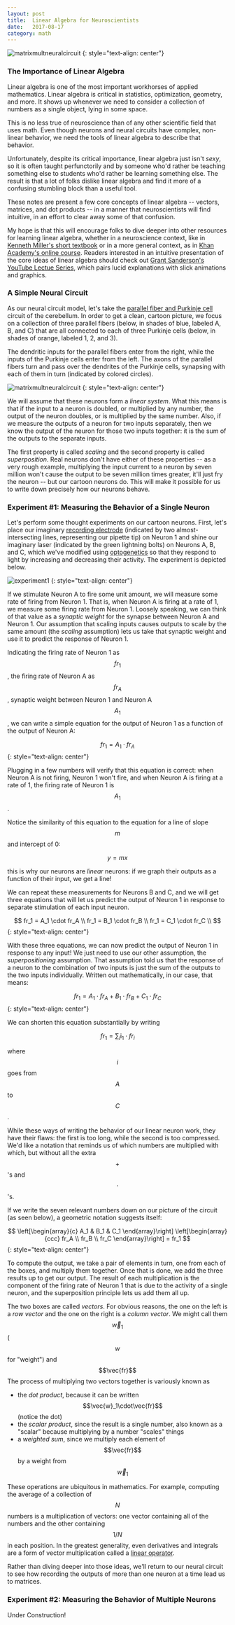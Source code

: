 ```yaml
---
layout: post
title:	Linear Algebra for Neuroscientists
date:	2017-08-17
category: math
---
```


![matrixmultneuralcircuit]
{: style="text-align: center"}

<!--exc-->
<script type="text/javascript" src="http://cdn.mathjax.org/mathjax/latest/MathJax.js?config=TeX-AMS-MML_HTMLorMML"></script>

### The Importance of Linear Algebra

Linear algebra
is one of the most important workhorses
of applied mathematics.
Linear algebra is critical in
statistics,
optimization,
geometry,
and more.
It shows up whenever
we need to consider a collection of numbers
as a single object, lying in some space.

This is no less true of neuroscience
than of any other scientific field that uses math.
Even though neurons and neural circuits
have complex, non-linear behavior,
we need the tools of linear algebra
to describe that behavior.

Unfortunately,
despite its critical importance,
linear algebra just isn't *sexy*,
so it is often taught perfunctorily and
by someone who'd rather be teaching something else
to students who'd rather be learning something else.
The result is that a lot of folks
dislike linear algebra
and find it more of a confusing stumbling block
than a useful tool.

These notes are present a few core concepts
of linear algebra
-- vectors,
matrices, and
dot products --
in a manner that neuroscientists will find intuitive,
in an effort to clear away some of that confusion.

My hope is that this will encourage
folks to dive deeper into other resources
for learning linear algebra,
whether in a neuroscience context, like in
[Kenneth Miller's short textbook](https://www.neurotheory.columbia.edu/Ken/math-notes/)
or in a more general context, as in
[Khan Academy's online course](https://www.khanacademy.org/math/linear-algebra).
Readers interested in an intuitive presentation of the core ideas of linear algebra
should check out
[Grant Sanderson's YouTube Lectue Series](https://www.youtube.com/playlist?list=PLZHQObOWTQDPD3MizzM2xVFitgF8hE_ab),
which pairs lucid explanations with slick animations and graphics.

### A Simple Neural Circuit

As our neural circuit model,
let's take the
[parallel fiber and Purkinje cell](http://charlesfrye.github.io/FoundationalNeuroscience/16/)
circuit of the cerebellum.
In order to get a clean, cartoon picture,
we focus on a collection of
three parallel fibers
(below, in shades of blue,
labeled A, B, and C)
that are all connected to each of
three Purkinje cells
(below, in shades of orange,
labeled 1, 2, and 3).

The dendritic inputs for the parallel fibers
enter from the right,
while the inputs of the Purkinje cells
enter from the left.
The axons of the parallel fibers turn
and pass over the dendrites of the Purkinje cells,
synapsing with each of them in turn
(indicated by colored circles).

![matrixmultneuralcircuit]
{: style="text-align: center"}

We will assume that these neurons form a
*linear system*.
What this means is that
if the input to a neuron is doubled,
or multiplied by any number,
the output of the neuron doubles,
or is multiplied by the same number.
Also,
if we measure the outputs of a neuron
for two inputs separately,
then we know the output of the neuron
for those two inputs together:
it is the sum of the outputs to the separate inputs.

The first property is called *scaling*
and the second property is called *superposition*.
Real neurons don't have either of these properties --
as a very rough example,
multiplying the input current to a neuron by seven million
won't cause the output to be seven million times greater,
it'll just fry the neuron --
but our cartoon neurons do.
This will make it possible for us to write down
precisely how our neurons behave.

### Experiment #1: Measuring the Behavior of a Single Neuron

Let's perform some thought experiments on our cartoon neurons.
First, let's place our imaginary
[recording electrode](http://charlesfrye.github.io/FoundationalNeuroscience/80/)
(indicated by two almost-intersecting lines, representing our pipette tip)
on Neuron 1 and shine our imaginary laser
(indicated by the green lightning bolts)
on Neurons A, B, and C,
which we've modified using
[optogenetics](https://en.wikipedia.org/wiki/Optogenetics)
so that they respond to light by increasing and decreasing their activity.
The experiment is depicted below.

![experiment1]
{: style="text-align: center"}

If we stimulate Neuron A to fire some unit amount,
we will measure some rate of firing from Neuron 1.
That is,
when Neuron A is firing at a rate of 1,
we measure some firing rate from Neuron 1.
Loosely speaking,
we can think of that value as a
*synaptic weight*
for the synapse between Neuron A and Neuron 1.
Our assumption that scaling inputs
causes outputs to scale by the same amount
(the *scaling* assumption)
lets us take that synaptic weight and use
it to predict the response of Neuron 1.

Indicating the firing rate of Neuron 1 as
$$fr_1$$, <!---_--->
the firing rate of Neuron A as
$$fr_A$$, <!---_--->
synaptic weight between
Neuron 1 and Neuron A
$$A_1$$, <!---_--->
we can write a simple equation
for the output of Neuron 1
as a function of the output of Neuron A:

$$
fr_1 = A_1 \cdot fr_A
$$ <!---_--->
{: style="text-align: center"}

Plugging in a few numbers will verify
that this equation is correct:
when Neuron A is not firing,
Neuron 1 won't fire,
and when Neuron A is firing at a rate of 1,
the firing rate of Neuron 1 is
$$A_1$$. <!---_--->

Notice the similarity of this equation
to the equation for a line of slope $$m$$
and intercept of 0:

$$
y = mx
$$

this is why our neurons are *linear* neurons:
if we graph their outputs as a function of their input,
we get a line!

We can repeat these measurements
for Neurons B and C,
and we will get three equations
that will let us predict
the output of Neuron 1
in response to separate
stimulation of each input neuron.

$$
fr_1 = A_1 \cdot fr_A \\
fr_1 = B_1 \cdot fr_B \\
fr_1 = C_1 \cdot fr_C \\
$$ <!---_--->
{: style="text-align: center"}

With these three equations,
we can now predict the output
of Neuron 1 in response to any input!
We just need to use our other assumption,
the *superpositioning* assumption.
That assumption told us
that the response of a neuron
to the combination of two inputs
is just the sum of the outputs
to the two inputs individually.
Written out mathematically,
in our case, that means:

$$
fr_1 = A_1 \cdot fr_A + B_1 \cdot fr_B + C_1 \cdot fr_C
$$ <!---_--->
{: style="text-align: center"}

We can shorten this equation substantially by writing

$$
fr_1 = \sum_i \text{i}_1 \cdot fr_i
$$

where $$i$$ goes from $$A$$ to $$C$$.

While these ways of writing
the behavior of our linear neuron work,
they have their flaws:
the first is too long,
while the second is too compressed.
We'd like a notation
that reminds us of which numbers are multiplied
with which,
but without all the extra $$+$$'s and $$\cdot$$'s.

If we write the seven relevant numbers
down on our picture of the circuit
(as seen below),
a geometric notation suggests itself:

$$
\left[\begin{array}{c}
A_1 & B_1 & C_1
\end{array}\right]
\left[\begin{array}{ccc}
fr_A \\ fr_B \\ fr_C
\end{array}\right] = fr_1
$$ <!---_--->
{: style="text-align: center"}

To compute the output,
we take a pair of elements in turn,
one from each of the boxes,
and multiply them together.
Once that is done,
we add the three results up
to get our output.
The result of each multiplication
is the component of the firing rate
of Neuron 1 that is due to the activity
of a single neuron,
and the superposition principle lets us add them all up.

The two boxes are called
*vectors*.
For obvious reasons,
the one on the left is a *row vector*
and the one on the right is a *column vector*.
We might call them
$$\vec{w}_1$$ ($$w$$ for "weight")
and $$\vec{fr}$$<!---_--->
The process of multiplying two vectors together
is variously known as

- the *dot product*, because it can be written
$$\vec{w}_1\cdot\vec{fr}$$<!---_--->
(notice the dot)
- the *scalar product*, since the result is a single number,
also known as a "scalar" because multiplying by a number "scales" things
- a *weighted sum*, since we multiply each element of $$\vec{fr}$$
by a weight from $$\vec{w}_1$$<!---_--->

These operations are ubiquitous in mathematics.
For example,
computing the average of a collection of $$N$$ numbers
is a multiplication of vectors:
one vector containing all of the numbers
and the other containing $$1/N$$ in each position.
In the greatest generality,
even derivatives and integrals are a form of
vector multiplication called a
[linear operator](https://www.encyclopediaofmath.org/index.php/Linear_operator).

Rather than diving deeper into those ideas,
we'll return to our neural circuit to see
how recording the outputs
of more than one neuron at a time
lead us to matrices.

### Experiment #2: Measuring the Behavior of Multiple Neurons

Under Construction!

[matrixmultneuralcircuit]: https://charlesfrye.github.io/img/matrixmultneuralcircuit.png
[experiment1]: https://charlesfrye.github.io/img/experiment1.png
[vectornotation]: https://charlesfrye.github.io/img/vectornotation.png
